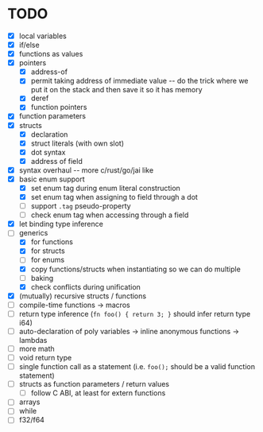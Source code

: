 # TODO

- [x] local variables
- [x] if/else
- [x] functions as values
- [x] pointers
  - [x] address-of
  - [x] permit taking address of immediate value -- do the trick where we put it on the stack and then save it so it has memory
  - [x] deref
  - [x] function pointers
- [x] function parameters
- [x] structs
  - [x] declaration
  - [x] struct literals (with own slot)
  - [x] dot syntax
  - [x] address of field
- [x] syntax overhaul -- more c/rust/go/jai like
- [x] basic enum support
  - [x] set enum tag during enum literal construction
  - [x] set enum tag when assigning to field through a dot
  - [ ] support `.tag` pseudo-property
  - [ ] check enum tag when accessing through a field
- [x] let binding type inference
- [ ] generics
  - [x] for functions
  - [x] for structs
  - [ ] for enums
  - [x] copy functions/structs when instantiating so we can do multiple
  - [ ] baking
  - [x] check conflicts during unification
- [x] (mutually) recursive structs / functions
- [ ] compile-time functions -> macros
- [ ] return type inference (`fn foo() { return 3; }` should infer return type i64)
- [ ] auto-declaration of poly variables -> inline anonymous functions -> lambdas
- [ ] more math
- [ ] void return type
- [ ] single function call as a statement (i.e. `foo();` should be a valid function statement)
- [ ] structs as function parameters / return values
  - [ ] follow C ABI, at least for extern functions
- [ ] arrays
- [ ] while
- [ ] f32/f64
